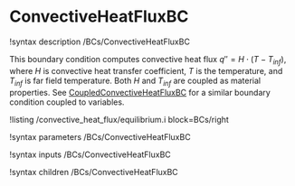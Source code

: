 # ConvectiveHeatFluxBC

!syntax description /BCs/ConvectiveHeatFluxBC

This boundary condition computes convective heat flux $q'' = H \cdot (T - T_{inf})$, where $H$ is convective heat transfer coefficient,
$T$ is the temperature, and $T_{inf}$ is far field temperature.  Both $H$ and $T_{inf}$ are coupled as material properties.
See [CoupledConvectiveHeatFluxBC](CoupledConvectiveHeatFluxBC.md) for a similar boundary condition coupled to variables.

!listing /convective_heat_flux/equilibrium.i block=BCs/right

!syntax parameters /BCs/ConvectiveHeatFluxBC

!syntax inputs /BCs/ConvectiveHeatFluxBC

!syntax children /BCs/ConvectiveHeatFluxBC
